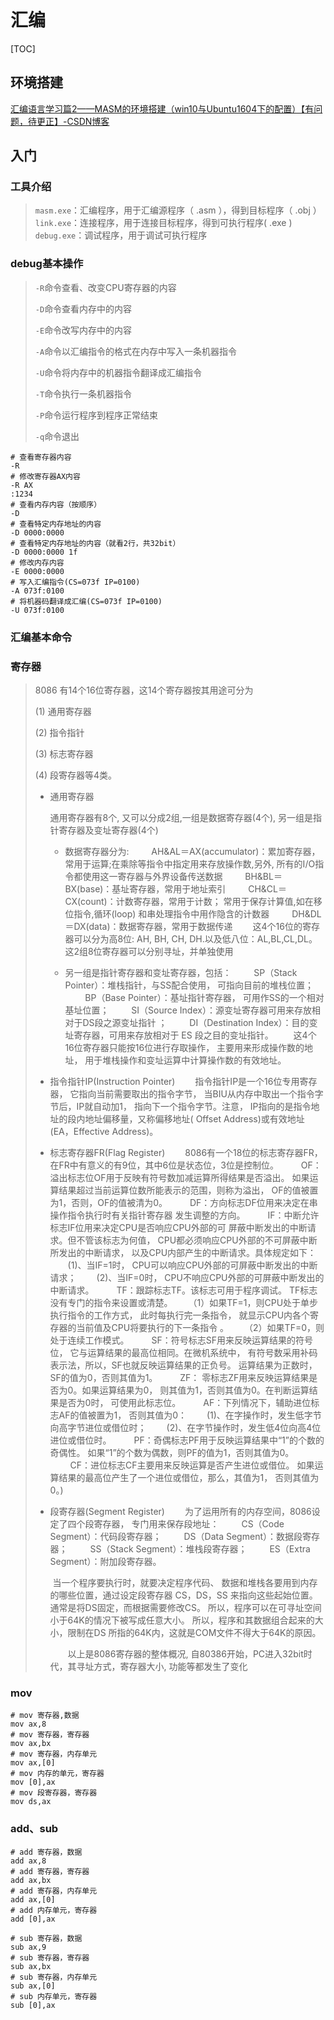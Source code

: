 # 汇编

[TOC]

## 环境搭建

[汇编语言学习篇2——MASM的环境搭建（win10与Ubuntu1604下的配置）【有问题，待更正】-CSDN博客](https://blog.csdn.net/weixin_42645653/article/details/120365027)

## 入门

### 工具介绍

> `masm.exe`：汇编程序，用于汇编源程序（  .asm  ），得到目标程序（  .obj  ）
> `link.exe`：连接程序，用于连接目标程序，得到可执行程序( .exe )
> `debug.exe`：调试程序，用于调试可执行程序

### debug基本操作

> `-R`命令查看、改变CPU寄存器的内容
>
> `-D`命令查看内存中的内容
>
> `-E`命令改写内存中的内容
>
> `-A`命令以汇编指令的格式在内存中写入一条机器指令 
>
> `-U`命令将内存中的机器指令翻译成汇编指令
>
> `-T`命令执行一条机器指令
>
> `-P`命令运行程序到程序正常结束
>
> `-q`命令退出

```assembly
# 查看寄存器内容
-R
# 修改寄存器AX内容
-R AX
:1234
# 查看内存内容（按顺序）
-D
# 查看特定内存地址的内容
-D 0000:0000
# 查看特定内存地址的内容（就看2行，共32bit）
-D 0000:0000 1f
# 修改内存内容
-E 0000:0000
# 写入汇编指令(CS=073f IP=0100)
-A 073f:0100
# 将机器码翻译成汇编(CS=073f IP=0100)
-U 073f:0100
```

### 汇编基本命令

### 寄存器

> 8086 有14个16位寄存器，这14个寄存器按其用途可分为
>
> (1) 通用寄存器
>
> (2) 指令指针
>
> (3) 标志寄存器
>
> (4) 段寄存器等4类。
>
> - 通用寄存器
>
>    通用寄存器有8个, 又可以分成2组,一组是数据寄存器(4个), 另一组是指针寄存器及变址寄存器(4个)
>
>   - 数据寄存器分为:
>     　　 AH&AL＝AX(accumulator)：累加寄存器， 常用于运算;在乘除等指令中指定用来存放操作数,另外, 所有的I/O指令都使用这一寄存器与外界设备传送数据
>     　　 BH&BL＝BX(base)：基址寄存器，常用于地址索引
>     　　 CH&CL＝CX(count)：计数寄存器，常用于计数； 常用于保存计算值,如在移位指令,循环(loop) 和串处理指令中用作隐含的计数器
>     　　 DH&DL＝DX(data)：数据寄存器，常用于数据传递
>     　　这4个16位的寄存器可以分为高8位: AH, BH, CH, DH.以及低八位：AL,BL,CL,DL。 这2组8位寄存器可以分别寻址，并单独使用
>
>     
>
>   - 另一组是指针寄存器和变址寄存器，包括：
>     　　 SP（Stack Pointer）：堆栈指针，与SS配合使用， 可指向目前的堆栈位置；
>     　　 BP（Base Pointer）：基址指针寄存器， 可用作SS的一个相对基址位置；
>     　　 SI（Source Index）：源变址寄存器可用来存放相对于DS段之源变址指针 ；
>     　　 DI（Destination Index）：目的变址寄存器，可用来存放相对于 ES 段之目的变址指针。
>     　　这4个16位寄存器只能按16位进行存取操作， 主要用来形成操作数的地址， 用于堆栈操作和变址运算中计算操作数的有效地址。
>
>     
>
> - 指令指针IP(Instruction Pointer)
>   　　指令指针IP是一个16位专用寄存器， 它指向当前需要取出的指令字节， 当BIU从内存中取出一个指令字节后，IP就自动加1， 指向下一个指令字节。注意， IP指向的是指令地址的段内地址偏移量，又称偏移地址( Offset Address)或有效地址(EA，Effective Address)。
>
>   
>
> - 标志寄存器FR(Flag Register)
>   　　8086有一个18位的标志寄存器FR， 在FR中有意义的有9位，其中6位是状态位，3位是控制位。
>   　　 OF： 溢出标志位OF用于反映有符号数加减运算所得结果是否溢出。 如果运算结果超过当前运算位数所能表示的范围，则称为溢出， OF的值被置为1，否则，OF的值被清为0。
>   　　 DF：方向标志DF位用来决定在串操作指令执行时有关指针寄存器 发生调整的方向。 
>   　　 IF：中断允许标志IF位用来决定CPU是否响应CPU外部的可 屏蔽中断发出的中断请求。但不管该标志为何值， CPU都必须响应CPU外部的不可屏蔽中断所发出的中断请求， 以及CPU内部产生的中断请求。具体规定如下： 
>   　　(1)、当IF=1时， CPU可以响应CPU外部的可屏蔽中断发出的中断请求； 
>   　　(2)、当IF=0时， CPU不响应CPU外部的可屏蔽中断发出的中断请求。 
>   　　 TF：跟踪标志TF。该标志可用于程序调试。 TF标志没有专门的指令来设置或清楚。
>   　　（1）如果TF=1，则CPU处于单步执行指令的工作方式， 此时每执行完一条指令， 就显示CPU内各个寄存器的当前值及CPU将要执行的下一条指令 。
>   　　（2）如果TF=0，则处于连续工作模式。
>   　　 SF：符号标志SF用来反映运算结果的符号位， 它与运算结果的最高位相同。在微机系统中， 有符号数采用补码表示法，所以，SF也就反映运算结果的正负号。 运算结果为正数时，SF的值为0，否则其值为1。 
>   　　 ZF： 零标志ZF用来反映运算结果是否为0。如果运算结果为0， 则其值为1，否则其值为0。在判断运算结果是否为0时， 可使用此标志位。 
>   　　 AF：下列情况下，辅助进位标志AF的值被置为1， 否则其值为0： 
>   　　(1)、在字操作时，发生低字节向高字节进位或借位时； 
>   　　(2)、在字节操作时，发生低4位向高4位进位或借位时。 
>   　　 PF：奇偶标志PF用于反映运算结果中“1”的个数的奇偶性。 如果“1”的个数为偶数，则PF的值为1，否则其值为0。 
>   　　 CF：进位标志CF主要用来反映运算是否产生进位或借位。 如果运算结果的最高位产生了一个进位或借位，那么，其值为1， 否则其值为0。) 
>   　　 
>
> - 段寄存器(Segment Register)
>   　　为了运用所有的内存空间，8086设定了四个段寄存器， 专门用来保存段地址：
>   　　 CS（Code Segment）：代码段寄存器；
>   　　 DS（Data Segment）：数据段寄存器；
>   　　 SS（Stack Segment）：堆栈段寄存器；
>   　　 ES（Extra Segment）：附加段寄存器。
>
>   ​	当一个程序要执行时，就要决定程序代码、 数据和堆栈各要用到内存的哪些位置，通过设定段寄存器 CS，DS，SS 来指向这些起始位置。通常是将DS固定，而根据需要修改CS。 所以，程序可以在可寻址空间小于64K的情况下被写成任意大小。 所以，程序和其数据组合起来的大小，限制在DS 所指的64K内，这就是COM文件不得大于64K的原因。
>
>   　　以上是8086寄存器的整体概况, 自80386开始，PC进入32bit时代，其寻址方式，寄存器大小, 功能等都发生了变化

### mov

```assembly
# mov 寄存器,数据
mov ax,8
# mov 寄存器，寄存器
mov ax,bx
# mov 寄存器，内存单元
mov ax,[0]
# mov 内存的单元，寄存器
mov [0],ax
# mov 段寄存器，寄存器
mov ds,ax
```

### add、sub

```assembly
# add 寄存器，数据
add ax,8
# add 寄存器，寄存器
add ax,bx
# add 寄存器，内存单元
add ax,[0]
# add 内存单元，寄存器
add [0],ax

# sub 寄存器，数据
sub ax,9
# sub 寄存器，寄存器
sub ax,bx
# sub 寄存器，内存单元
sub ax,[0]
# sub 内存单元，寄存器
sub [0],ax
```



